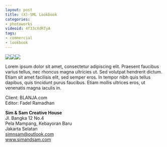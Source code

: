 ```yaml
---
layout: post
title: (X)-SML Lookbook
categories:
- photoworks
videoid: 4f33cXdRTyA
tags:
- commercial
- lookbook
---
```


<img src="{{site.url}}/images/PHOTOWORKS/XSML/1.jpg"><img src="{{site.url}}/images/PHOTOWORKS/XSML/2.jpg"><img src="{{site.url}}/images/PHOTOWORKS/XSML/3.jpg"><!--<img src="{{site.url}}/images/PHOTOWORKS/XSML/4.jpg"><img src="{{site.url}}/images/PHOTOWORKS/XSML/5.jpg">-->

Lorem ipsum dolor sit amet, consectetur adipiscing elit. Praesent faucibus varius tellus, nec rhoncus magna ultricies ut. Sed volutpat hendrerit dictum. Etiam sit amet facilisis elit, sed semper eros. In tempor nibh quis tellus dapibus, quis tincidunt purus faucibus. Etiam mollis ultrices eros, ut venenatis magna iaculis in.


Client: BLANJA.com<br/>
Editor: Fadel Ramadhan<br/>

**Sim & Sam Creative House**<br/>
Jl. Bangka 12 No.4<br/>
Pela Mampang, Kebayoran Baru<br/>
Jakarta Selatan<br/>
simnsam@outlook.com<br/>
www.simandsam.com<br/>
